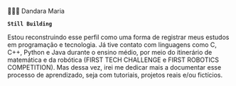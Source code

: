 👩🏽‍🎓 Dandara Maria

**`Still Building`**
<div>
Estou reconstruindo esse perfil como uma forma de registrar meus estudos em programação e tecnologia.
Já tive contato com linguagens como C, C++, Python e Java durante o ensino médio, por meio do itinerário de matemática e da robótica (FIRST TECH CHALLENGE e FIRST ROBOTICS COMPETITION). Mas dessa vez, irei me dedicar mais a documentar esse processo de aprendizado, seja com tutoriais, projetos reais e/ou fictícios.
<div/>
